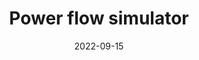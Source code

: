 ---
title: "Power flow simulator"
date: "2022-09-15"
slug: "powerFlow"
summary: "I specified and managed the evolutions of a power flow simulator, and implemented some of the features in React. The main purpose was to integrate a simulation of electricity market on top of the DC power flow simulation"
link: "https://www.tennet.eu/our-key-tasks/innovations/powerflow-simulator"
picture: "./images/powerflow.png"
---
